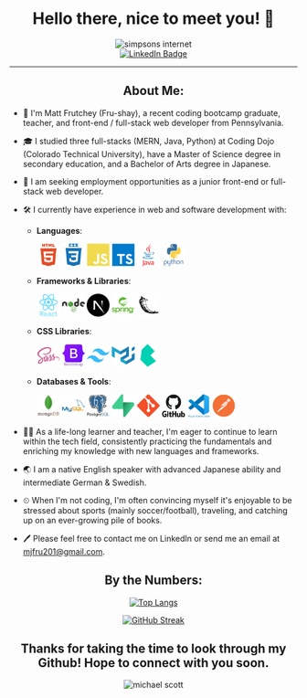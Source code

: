 <h1 align="center"> Hello there, nice to meet you! 👋</h1>
<div id="header" align="center">
  <img src="https://i.giphy.com/media/v1.Y2lkPTc5MGI3NjExcWFoMDh1ZnFhanFtdnY0MXJycnV2ajdnYmJ6YXc5c2tscTh5eDJtayZlcD12MV9pbnRlcm5hbF9naWZfYnlfaWQmY3Q9Zw/l2Je6eSg8ONhujzJC/giphy.gif" alt="simpsons internet" width="500" height="300"/>
  <div>
    <a href="https://www.linkedin.com/in/matthew-frutchey/" align="center">
      <img src="https://img.shields.io/badge/LinkedIn-blue?style=for-the-badge&logo=linkedin&logoColor=white" alt="LinkedIn Badge"/>
    </a>
  </div>
</div>

---
<h2 align="center">About Me:</h2>

- 👀 I'm Matt Frutchey (Fru-shay), a recent coding bootcamp graduate, teacher, and front-end / full-stack web developer from Pennsylvania.
- 🎓 I studied three full-stacks (MERN, Java, Python) at Coding Dojo (Colorado Technical University), have a Master of Science degree in secondary education, and a Bachelor of Arts degree in Japanese.
- 🎯 I am seeking employment opportunities as a junior front-end or full-stack web developer.
- 🛠 I currently have experience in web and software development with:
  - **Languages**:    
    <div class="icons">
      <img src="https://raw.githubusercontent.com/devicons/devicon/master/icons/html5/html5-plain-wordmark.svg" alt="HTML5" width="40" height="40" />
      <img src="https://raw.githubusercontent.com/devicons/devicon/ca28c779441053191ff11710fe24a9e6c23690d6/icons/css3/css3-plain-wordmark.svg" alt="CSS3" width="40" height="40"/>
      <img src="https://raw.githubusercontent.com/devicons/devicon/ca28c779441053191ff11710fe24a9e6c23690d6/icons/javascript/javascript-plain.svg" alt="JavaScript" width="40" height="40"/>
      <img src="https://raw.githubusercontent.com/devicons/devicon/ca28c779441053191ff11710fe24a9e6c23690d6/icons/typescript/typescript-plain.svg" alt="TypeScript" width="40" height="40" />
      <img src="https://raw.githubusercontent.com/devicons/devicon/ca28c779441053191ff11710fe24a9e6c23690d6/icons/java/java-original-wordmark.svg" alt="Java" width="40" height="40"/>
      <img src="https://raw.githubusercontent.com/devicons/devicon/ca28c779441053191ff11710fe24a9e6c23690d6/icons/python/python-original-wordmark.svg" alt="Python" width="40" height="40"/>
    </div>

  - **Frameworks & Libraries**:  
    <div class="icons">
      <img src="https://raw.githubusercontent.com/devicons/devicon/ca28c779441053191ff11710fe24a9e6c23690d6/icons/react/react-original-wordmark.svg" alt="React" width="40" height="40" />
      <img src="https://raw.githubusercontent.com/devicons/devicon/ca28c779441053191ff11710fe24a9e6c23690d6/icons/nodejs/nodejs-original-wordmark.svg" alt="Nodejs" width="40" height="40" />
      <img src="https://raw.githubusercontent.com/devicons/devicon/ca28c779441053191ff11710fe24a9e6c23690d6/icons/nextjs/nextjs-original.svg" alt="NextJS" width="40" height="40" />
      <img src="https://raw.githubusercontent.com/devicons/devicon/ca28c779441053191ff11710fe24a9e6c23690d6/icons/spring/spring-original-wordmark.svg" alt="SpringBoot" width="40" height="40" />
      <img src="https://raw.githubusercontent.com/devicons/devicon/ca28c779441053191ff11710fe24a9e6c23690d6/icons/flask/flask-original.svg" alt="Flask" width="40" height="40" />
    </div>

  - **CSS Libraries**:  
    <div class="icons">
      <img src="https://raw.githubusercontent.com/devicons/devicon/ca28c779441053191ff11710fe24a9e6c23690d6/icons/sass/sass-original.svg" alt="Sass" width="40" height="40"/>
      <img src="https://raw.githubusercontent.com/devicons/devicon/ca28c779441053191ff11710fe24a9e6c23690d6/icons/bootstrap/bootstrap-original-wordmark.svg" alt="BootStrap" width="40" height="40" />
      <img src="https://raw.githubusercontent.com/devicons/devicon/ca28c779441053191ff11710fe24a9e6c23690d6/icons/tailwindcss/tailwindcss-original.svg" alt="Tailwind CSS" width="40" height="40" />
      <img src="https://raw.githubusercontent.com/devicons/devicon/ca28c779441053191ff11710fe24a9e6c23690d6/icons/materialui/materialui-original.svg" alt="Material UI" width="40" height="40" />
      <img src="https://raw.githubusercontent.com/devicons/devicon/ca28c779441053191ff11710fe24a9e6c23690d6/icons/bulma/bulma-plain.svg" alt="Bulma" width="40" height="40" />
    </div>
    
  - **Databases & Tools**:  
    <div class="icons">
      <img src="https://raw.githubusercontent.com/devicons/devicon/ca28c779441053191ff11710fe24a9e6c23690d6/icons/mongodb/mongodb-original-wordmark.svg" alt="MongoDB" width="40" height="40" />
      <img src="https://raw.githubusercontent.com/devicons/devicon/ca28c779441053191ff11710fe24a9e6c23690d6/icons/mysql/mysql-original-wordmark.svg" alt="MySQL" width="40" height="40" />
      <img src="https://raw.githubusercontent.com/devicons/devicon/ca28c779441053191ff11710fe24a9e6c23690d6/icons/postgresql/postgresql-original-wordmark.svg" alt="PostgreSQL" width="40" height="40" />
      <img src="https://raw.githubusercontent.com/devicons/devicon/ca28c779441053191ff11710fe24a9e6c23690d6/icons/supabase/supabase-original.svg" alt="Supabase" width="40" height="40" />
      <img src="https://raw.githubusercontent.com/devicons/devicon/ca28c779441053191ff11710fe24a9e6c23690d6/icons/git/git-plain.svg" alt="Git" width="40" height="40" />
      <img src="https://raw.githubusercontent.com/devicons/devicon/ca28c779441053191ff11710fe24a9e6c23690d6/icons/github/github-original-wordmark.svg" alt="Github" width="40" height="40" />
      <img src="https://raw.githubusercontent.com/devicons/devicon/ca28c779441053191ff11710fe24a9e6c23690d6/icons/vscode/vscode-original-wordmark.svg" alt="VSCode" width="40" height="40" />
      <img src="https://raw.githubusercontent.com/devicons/devicon/ca28c779441053191ff11710fe24a9e6c23690d6/icons/postman/postman-original.svg" alt="Postman" width="40" height="40" />
    </div>
    
- 👨‍🏫 As a life-long learner and teacher, I'm eager to continue to learn within the tech field, consistently practicing the fundamentals and enriching my knowledge with new languages and frameworks.
- 🌏 I am a native English speaker with advanced Japanese ability and intermediate German & Swedish.
- ⏲ When I'm not coding, I'm often convincing myself it's enjoyable to be stressed about sports (mainly soccer/football), traveling, and catching up on an ever-growing pile of books.
- 🖊 Please feel free to contact me on LinkedIn or send me an email at mjfru201@gmail.com.

<h2 align="center">By the Numbers:</h2>
<div align="center">
  
  [![Top Langs](https://github-readme-stats.vercel.app/api/top-langs/?username=mjfru&layout=donut)](https://github.com/mjfru/github-readme-stats)
  
  <a href="https://git.io/streak-stats">
    <img src="https://github-readme-streak-stats.herokuapp.com?user=mjfru&theme=ocean-gradient" alt="GitHub Streak"/>
  </a>
  
  
</div>

<div class="thank_you" align="center">
  <h2>Thanks for taking the time to look through my Github! Hope to connect with you soon. </h2>
  <img src="https://i.giphy.com/media/v1.Y2lkPTc5MGI3NjExYWdob3ZlMTNmbDJqYTRtMjgzenM3dGcwMDJpYjBjd21kd3FqM3VoeiZlcD12MV9pbnRlcm5hbF9naWZfYnlfaWQmY3Q9Zw/ui1hpJSyBDWlG/giphy.gif" alt="michael scott" width="500" height="300"/>
</div>


<!--
**mjfru/mjfru** is a ✨ _special_ ✨ repository because its `README.md` (this file) appears on your GitHub profile.

Here are some ideas to get you started:

- 🔭 I’m currently working on ...
- 🌱 I’m currently learning ...
- 👯 I’m looking to collaborate on ...
- 🤔 I’m looking for help with ...
- 💬 Ask me about ...
- 📫 How to reach me: ...
- 😄 Pronouns: ...
- ⚡ Fun fact: ...
-->
